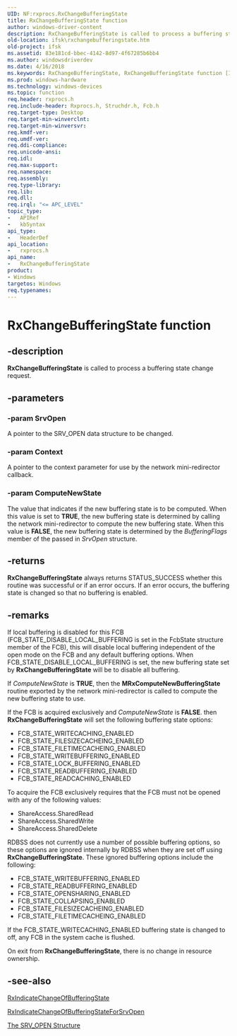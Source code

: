 ```yaml
---
UID: NF:rxprocs.RxChangeBufferingState
title: RxChangeBufferingState function
author: windows-driver-content
description: RxChangeBufferingState is called to process a buffering state change request.
old-location: ifsk\rxchangebufferingstate.htm
old-project: ifsk
ms.assetid: 83e181cd-bbec-4142-8d97-4f67285b6bb4
ms.author: windowsdriverdev
ms.date: 4/16/2018
ms.keywords: RxChangeBufferingState, RxChangeBufferingState function [Installable File System Drivers], ifsk.rxchangebufferingstate, rxprocs/RxChangeBufferingState, rxref_be2316b0-d89d-4f61-bd09-05d631d1cfdd.xml
ms.prod: windows-hardware
ms.technology: windows-devices
ms.topic: function
req.header: rxprocs.h
req.include-header: Rxprocs.h, Struchdr.h, Fcb.h
req.target-type: Desktop
req.target-min-winverclnt: 
req.target-min-winversvr: 
req.kmdf-ver: 
req.umdf-ver: 
req.ddi-compliance: 
req.unicode-ansi: 
req.idl: 
req.max-support: 
req.namespace: 
req.assembly: 
req.type-library: 
req.lib: 
req.dll: 
req.irql: "<= APC_LEVEL"
topic_type:
-	APIRef
-	kbSyntax
api_type:
-	HeaderDef
api_location:
-	rxprocs.h
api_name:
-	RxChangeBufferingState
product:
- Windows
targetos: Windows
req.typenames: 
---
```


# RxChangeBufferingState function


## -description


<b>RxChangeBufferingState</b> is called to process a buffering state change request.


## -parameters




### -param SrvOpen

A pointer to the SRV_OPEN data structure to be changed.


### -param Context

A pointer to the context parameter for use by the network mini-redirector callback. 


### -param ComputeNewState

The value that indicates if the new buffering state is to be computed. When this value is set to <b>TRUE</b>, the new buffering state is determined by calling the network mini-redirector to compute the new buffering state. When this value is <b>FALSE</b>, the new buffering state is determined by the <i>BufferingFlags</i> member of the passed in <i>SrvOpen</i> structure.


## -returns



<b>RxChangeBufferingState</b> always returns STATUS_SUCCESS whether this routine was successful or if an error occurs. If an error occurs, the buffering state is changed so that no buffering is enabled.




## -remarks



If local buffering is disabled for this FCB (FCB_STATE_DISABLE_LOCAL_BUFFERING is set in the FcbState structure member of the FCB), this will disable local buffering independent of the open mode on the FCB and any default buffering options. When FCB_STATE_DISABLE_LOCAL_BUFFERING is set, the new buffering state set by <b>RxChangeBufferingState</b> will be to disable all buffering.

If <i>ComputeNewState</i> is <b>TRUE</b>, then the <b>MRxComputeNewBufferingState</b> routine exported by the network mini-redirector is called to compute the new buffering state to use.

If the FCB is acquired exclusively and <i>ComputeNewState</i> is <b>FALSE</b>. then <b>RxChangeBufferingState</b> will set the following buffering state options:

<ul>
<li>
FCB_STATE_WRITECACHING_ENABLED

</li>
<li>
FCB_STATE_FILESIZECACHEING_ENABLED

</li>
<li>
FCB_STATE_FILETIMECACHEING_ENABLED

</li>
<li>
FCB_STATE_WRITEBUFFERING_ENABLED

</li>
<li>
FCB_STATE_LOCK_BUFFERING_ENABLED

</li>
<li>
FCB_STATE_READBUFFERING_ENABLED

</li>
<li>
FCB_STATE_READCACHING_ENABLED

</li>
</ul>
To acquire the FCB exclusively requires that the FCB must not be opened with any of the following values:

<ul>
<li>
ShareAccess.SharedRead

</li>
<li>
ShareAccess.SharedWrite

</li>
<li>
ShareAccess.SharedDelete

</li>
</ul>
RDBSS does not currently use a number of possible buffering options, so these options are ignored internally by RDBSS when they are set off using <b>RxChangeBufferingState</b>. These ignored buffering options include the following:

<ul>
<li>
FCB_STATE_WRITEBUFFERING_ENABLED

</li>
<li>
FCB_STATE_READBUFFERING_ENABLED

</li>
<li>
FCB_STATE_OPENSHARING_ENABLED

</li>
<li>
FCB_STATE_COLLAPSING_ENABLED

</li>
<li>
FCB_STATE_FILESIZECACHEING_ENABLED

</li>
<li>
FCB_STATE_FILETIMECACHEING_ENABLED

</li>
</ul>
If the FCB_STATE_WRITECACHING_ENABLED buffering state is changed to off, any FCB in the system cache is flushed. 

On exit from <b>RxChangeBufferingState</b>, there is no change in resource ownership. 




## -see-also




<a href="https://msdn.microsoft.com/library/windows/hardware/ff554485">RxIndicateChangeOfBufferingState</a>



<a href="https://msdn.microsoft.com/library/windows/hardware/ff554490">RxIndicateChangeOfBufferingStateForSrvOpen</a>



<a href="https://msdn.microsoft.com/6cf4c6f6-a21f-4919-92b5-2403b650d8d0">The SRV_OPEN Structure</a>
 

 

